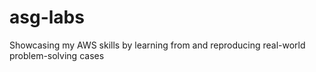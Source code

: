 # asg-labs
Showcasing my AWS skills by learning from and reproducing real-world problem-solving cases
